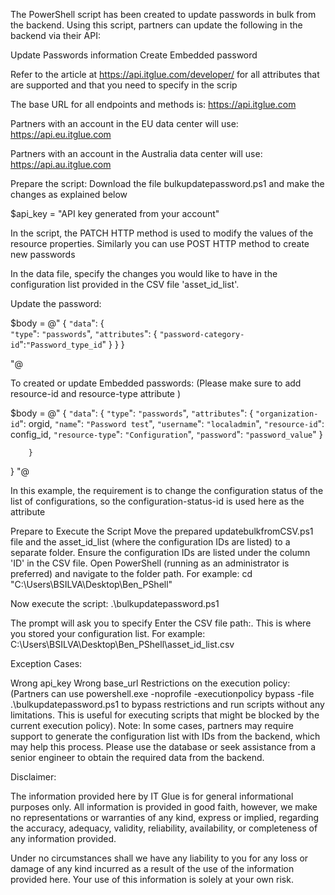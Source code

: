 The PowerShell script has been created to update passwords in bulk from the backend. Using this script, partners can update the following in the backend via their API:

Update Passwords information
Create Embedded password

Refer to the article at https://api.itglue.com/developer/ for all attributes that are supported and that you need to specify in the scrip

The base URL for all endpoints and methods is: https://api.itglue.com

Partners with an account in the EU data center will use: https://api.eu.itglue.com

Partners with an account in the Australia data center will use: https://api.au.itglue.com

Prepare the script:
Download the file bulkupdatepassword.ps1 and make the changes as explained below

$api_key = "API key generated from your account"

In the script, the PATCH HTTP method is used to modify the values of the resource properties. Similarly you can use POST HTTP method to create new passwords

In the data file, specify the changes you would like to have in the configuration list provided in the CSV file 'asset_id_list'.

Update the password:

$body = @"
{
    `"data`":
         {          
             `"type`": `"passwords`",
             `"attributes`": {
                `"password-category-id`":`"Password_type_id`"
             }
         }
 }

"@

To created or update Embedded passwords: (Please make sure to add resource-id and resource-type attribute )

$body = @"
{
    `"data`":
        {
            `"type`": `"passwords`",
            `"attributes`": {
                `"organization-id`": orgid,
                `"name`": `"Password test`",
                `"username`": `"localadmin`",
                `"resource-id`": config_id,
                `"resource-type`": `"Configuration`",
                `"password`": `"password_value`"
            }
 
        }
}
"@

In this example, the requirement is to change the configuration status of the list of configurations, so the configuration-status-id is used here as the attribute

Prepare to Execute the Script
Move the prepared updatebulkfromCSV.ps1 file and the asset_id_list (where the configuration IDs are listed) to a separate folder. Ensure the configuration IDs are listed under the column 'ID' in the CSV file. Open PowerShell (running as an administrator is preferred) and navigate to the folder path. For example: cd "C:\Users\BSILVA\Desktop\Ben_PShell"

Now execute the script: .\bulkupdatepassword.ps1

The prompt will ask you to specify Enter the CSV file path:. This is where you stored your configuration list. For example: C:\Users\BSILVA\Desktop\Ben_PShell\asset_id_list.csv

Exception Cases:

Wrong api_key
Wrong base_url
Restrictions on the execution policy: (Partners can use powershell.exe -noprofile -executionpolicy bypass -file .\bulkupdatepassword.ps1 to bypass restrictions and run scripts without any limitations. This is useful for executing scripts that might be blocked by the current execution policy).
Note: In some cases, partners may require support to generate the configuration list with IDs from the backend, which may help this process. Please use the database or seek assistance from a senior engineer to obtain the required data from the backend.

Disclaimer:

The information provided here by IT Glue is for general informational purposes only. All information is provided in good faith, however, we make no representations or warranties of any kind, express or implied, regarding the accuracy, adequacy, validity, reliability, availability, or completeness of any information provided.

Under no circumstances shall we have any liability to you for any loss or damage of any kind incurred as a result of the use of the information provided here. Your use of this information is solely at your own risk.
